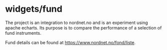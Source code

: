 # widgets/fund

The project is an integration to nordnet.no and is an experiment using apache echarts. Its purpose is to compare the performance of a selection of fund instruments.

Fund details can be found at https://www.nordnet.no/fond/liste.
